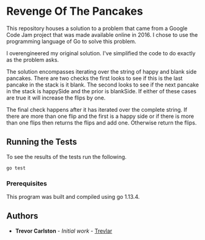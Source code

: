 # Revenge Of The Pancakes

This repository houses a solution to a problem that came from a Google Code Jam project that was made available online in 2016. I chose to use the programming language of Go to solve this problem.

I overengineered my original solution. I've simplified the code to do exactly as the problem asks.

The solution encompasses iterating over the string of happy and blank side pancakes. There are two checks the first looks to see if this is the last pancake in the stack is it blank. The second looks to see if the next pancake in the stack is happySide and the prior is blankSide. If either of these cases are true it will increase the flips by one.

The final check happens after it has iterated over the complete string. If there are more than one flip and the first is a happy side or if there is more than one flips then returns the flips and add one. Otherwise return the flips.

## Running the Tests

To see the results of the tests run the following.

`go test`

### Prerequisites

This program was built and compiled using go 1.13.4.

## Authors

* **Trevor Carlston** - *Initial work* - [Trevlar](https://github.com/trevlar)

